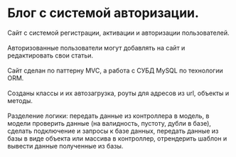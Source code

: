 # Блог с системой авторизации.
Сайт с системой регистрации, активации и авторизации пользователей. </br></br>
Авторизованные пользователи могут добавлять на сайт и редактировать свои статьи. </br></br>
Сайт сделан по паттерну MVC, а работа с СУБД MySQL по технологии ORM. </br></br>
Созданы классы и их автозагрузка, роуты для адресов из url, объекты и методы. </br></br>
Разделение логики: передать данные из контроллера в модель, в модели проверить данные (на валидность, пустоту, дубли в базе), сделать подключение и запросы к базе данных, передать данные из базы в виде объекта или массива в контроллер, отрендерить шаблон и вывести данные полученные из базы.

